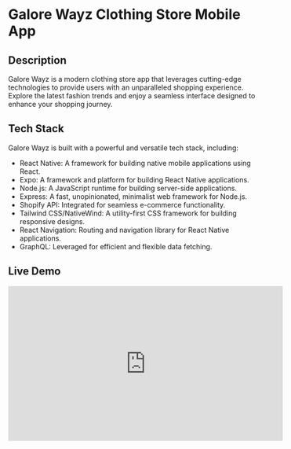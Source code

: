 # Galore Wayz Clothing Store Mobile App 

## Description
Galore Wayz is a modern clothing store app that leverages cutting-edge technologies to provide users with an unparalleled shopping experience. Explore the latest fashion trends and enjoy a seamless interface designed to enhance your shopping journey.

## Tech Stack
Galore Wayz is built with a powerful and versatile tech stack, including:

* React Native: A framework for building native mobile applications using React.
* Expo: A framework and platform for building React Native applications.
* Node.js: A JavaScript runtime for building server-side applications.
* Express: A fast, unopinionated, minimalist web framework for Node.js.
* Shopify API: Integrated for seamless e-commerce functionality.
* Tailwind CSS/NativeWind: A utility-first CSS framework for building responsive designs.
* React Navigation: Routing and navigation library for React Native applications.
* GraphQL: Leveraged for efficient and flexible data fetching.

## Live Demo
<iframe width="560" height="315" src="https://www.youtube.com/embed/2pPN3q6IV2w?si=jOwaqKGq4n7GHw8s" title="YouTube video player" frameborder="0" allow="accelerometer; autoplay; clipboard-write; encrypted-media; gyroscope; picture-in-picture; web-share" allowfullscreen></iframe>
